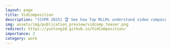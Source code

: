 ```yaml
---
layout: page
title: VidComposition
description: "[CVPR 2025] 🏆 See how Top MLLMs understand video compositions."
img: assets/img/publication_preview/vidcomp_teaser.png
redirect: https://yunlong10.github.io/VidComposition/
importance: 2
category: work
---
```

